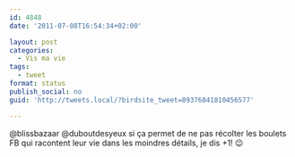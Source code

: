 ```yaml
---
id: 4848
date: '2011-07-08T16:54:34+02:00'

layout: post
categories:
  - Vis ma vie
tags:
  - tweet
format: status
publish_social: no
guid: 'http://tweets.local/?birdsite_tweet=89376841810456577'

---
```


@blissbazaar @duboutdesyeux si ça permet de ne pas récolter les boulets FB qui racontent leur vie dans les moindres détails, je dis +1! 😉